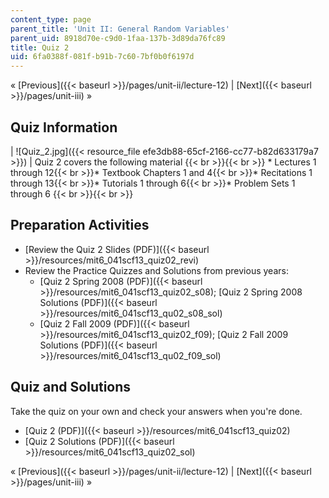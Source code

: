 ```yaml
---
content_type: page
parent_title: 'Unit II: General Random Variables'
parent_uid: 8918d70e-c9d0-1faa-137b-3d89da76fc89
title: Quiz 2
uid: 6fa0388f-081f-b91b-7c60-7bf0b0f6197d
---
```


« [Previous]({{< baseurl >}}/pages/unit-ii/lecture-12) | [Next]({{< baseurl >}}/pages/unit-iii) »

Quiz Information
----------------

| ![Quiz_2.jpg]({{< resource_file efe3db88-65cf-2166-cc77-b82d633179a7 >}}) | Quiz 2 covers the following material {{< br >}}{{< br >}} *   Lectures 1 through 12{{< br >}}*   Textbook Chapters 1 and 4{{< br >}}*   Recitations 1 through 13{{< br >}}*   Tutorials 1 through 6{{< br >}}*   Problem Sets 1 through 6 {{< br >}}{{< br >}}  

Preparation Activities
----------------------

*   [Review the Quiz 2 Slides (PDF)]({{< baseurl >}}/resources/mit6_041scf13_quiz02_revi)
*   Review the Practice Quizzes and Solutions from previous years:
    *   [Quiz 2 Spring 2008 (PDF)]({{< baseurl >}}/resources/mit6_041scf13_quiz02_s08); [Quiz 2 Spring 2008 Solutions (PDF)]({{< baseurl >}}/resources/mit6_041scf13_qu02_s08_sol)
    *   [Quiz 2 Fall 2009 (PDF)]({{< baseurl >}}/resources/mit6_041scf13_quiz02_f09); [Quiz 2 Fall 2009 Solutions (PDF)]({{< baseurl >}}/resources/mit6_041scf13_qu02_f09_sol)

Quiz and Solutions
------------------

Take the quiz on your own and check your answers when you're done.

*   [Quiz 2 (PDF)]({{< baseurl >}}/resources/mit6_041scf13_quiz02)
*   [Quiz 2 Solutions (PDF)]({{< baseurl >}}/resources/mit6_041scf13_quiz02_sol)

« [Previous]({{< baseurl >}}/pages/unit-ii/lecture-12) | [Next]({{< baseurl >}}/pages/unit-iii) »